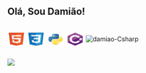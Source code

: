 ## Olá, Sou Damião!

<div style="display: inline_block"><br>
  <img align="center" alt="damiao-HTML" height="30" width="40" src="https://raw.githubusercontent.com/devicons/devicon/master/icons/html5/html5-original.svg">
  <img align="center" alt="damiao-CSS" height="30" width="40" src="https://raw.githubusercontent.com/devicons/devicon/master/icons/css3/css3-original.svg">
  <img align="center" alt="damiao-Python" height="30" width="40" src="https://raw.githubusercontent.com/devicons/devicon/master/icons/python/python-original.svg">
  <img align="center" alt="damiao-Csharp" height="30" width="40" src="https://raw.githubusercontent.com/devicons/devicon/master/icons/csharp/csharp-original.svg">
  <img align="center" alt="damiao-Csharp" height="30" width="40" src="https://raw.githubusercontent.com/devicons/devicon/master/icons/cplusplus/csharp-original.svg">
</div>
  
  ##
 
<div> 
  <a href = "mailto:damiaofilho0123@gmail.com"><img src="https://img.shields.io/badge/-Gmail-%23333?style=for-the-badge&logo=gmail&logoColor=white" target="_blank"></a>
</div>
